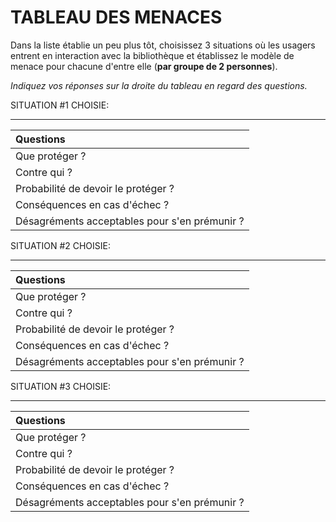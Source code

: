 # TABLEAU DES MENACES

Dans la liste établie un peu plus tôt, choisissez 3 situations où les usagers entrent en interaction avec la bibliothèque et établissez le modèle de menace pour chacune d'entre elle (**par groupe de 2 personnes**).   

*Indiquez vos réponses sur la droite du tableau en regard des questions.*


SITUATION #1 CHOISIE: 
___

| Questions |
| :-------- |
| Que protéger ? |
| Contre qui ? |
| Probabilité de devoir le protéger ? |
| Conséquences en cas d'échec ? |
| Désagréments acceptables pour s'en prémunir ? |

SITUATION #2 CHOISIE: 
___

| Questions |
| :-------- |
| Que protéger ? |
| Contre qui ? |
| Probabilité de devoir le protéger ? |
| Conséquences en cas d'échec ? |
| Désagréments acceptables pour s'en prémunir ? |

SITUATION #3 CHOISIE: 
___

| Questions |
| :-------- |
| Que protéger ? |
| Contre qui ? |
| Probabilité de devoir le protéger ? |
| Conséquences en cas d'échec ? |
| Désagréments acceptables pour s'en prémunir ? |
